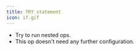 ```yaml
---
title: TRY statement
icon: if.gif
---
```

* Try to run nested ops. 
* This op doesn't need any further configuration.


